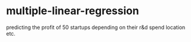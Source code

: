# multiple-linear-regression
predicting the profit of 50 startups depending on their r&amp;d spend location etc.
